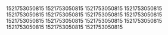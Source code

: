 1521753050815
1521753050815
1521753050815
1521753050815
1521753050815
1521753050815
1521753050815
1521753050815
1521753050815
1521753050815
1521753050815
1521753050815
1521753050815
1521753050815
1521753050815